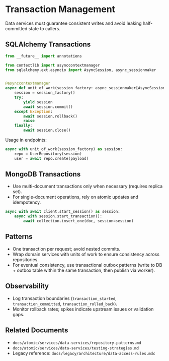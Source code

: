 # Transaction Management

Data services must guarantee consistent writes and avoid leaking half-committed state to callers.

## SQLAlchemy Transactions

```python
from __future__ import annotations

from contextlib import asynccontextmanager
from sqlalchemy.ext.asyncio import AsyncSession, async_sessionmaker


@asynccontextmanager
async def unit_of_work(session_factory: async_sessionmaker[AsyncSession]) -> AsyncSession:
    session = session_factory()
    try:
        yield session
        await session.commit()
    except Exception:
        await session.rollback()
        raise
    finally:
        await session.close()
```

Usage in endpoints:

```python
async with unit_of_work(session_factory) as session:
    repo = UserRepository(session)
    user = await repo.create(payload)
```

## MongoDB Transactions

- Use multi-document transactions only when necessary (requires replica set).
- For single-document operations, rely on atomic updates and idempotency.

```python
async with await client.start_session() as session:
    async with session.start_transaction():
        await collection.insert_one(doc, session=session)
```

## Patterns

- One transaction per request; avoid nested commits.
- Wrap domain services with units of work to ensure consistency across repositories.
- For eventual consistency, use transactional outbox patterns (write to DB + outbox table within the same transaction, then publish via worker).

## Observability

- Log transaction boundaries (`transaction_started`, `transaction_committed`, `transaction_rolled_back`).
- Monitor rollback rates; spikes indicate upstream issues or validation gaps.

## Related Documents

- `docs/atomic/services/data-services/repository-patterns.md`
- `docs/atomic/services/data-services/testing-strategies.md`
- Legacy reference: `docs/legacy/architecture/data-access-rules.mdc`

